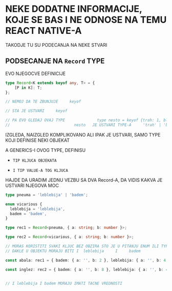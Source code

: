 # NEKE DODATNE INFORMACIJE, KOJE SE BAS I NE ODNOSE NA TEMU REACT NATIVE-A

TAKODJE TU SU PODECANJA NA NEKE STVARI

## PODSECANJE NA `Record` TYPE

EVO NJEGOCVE DEFINICIJE

```ts
type Record<K extends keyof any, T> = {
    [P in K]: T;
};

// NEMOJ DA TE ZBUNJUJE     keyof

// STA JE USTVARI     keyof

// PA EVO GLEDAJ OVAJ TYPE              type nesto = keyof {trah: 1, blah: "48px"}
//                            nesto   JE USTVARI TYPE-A     'trah' | 'blah'

```

IZGLEDA, NAIZGLED KOMPLIKOVANO ALI IPAK JE USTVARI, SAMO TYPE KOJI DEFINISE NEKI OBJEKAT

A GENERICS-I OVOG TYPE, DEFINISU

- `TIP KLJUCA OBJEKATA`

- `I TIP VALUE-A TOG KLJUCA`

HAJDE DA URADIM JEDNU VEZBU SA DVA Record-A, DA VIDIS KAKVA JE USTVARI NJEGOVA MOC

```ts
type pneuma = 'leblebija' | 'badem';

enum vicarious {
  leblebija = 'leblebija',
  badem = 'badem',
}

type rec1 = Record<pneuma, { a: string; b: number }>;

type rec2 = Record<vicarious, { a: string; b: number }>;

// MORAS KORISTITI SVAKI KLJUC BEZ OBZIRA STO JE U PITANJU ENUM ILI TYPE SA |
// DAKLE U OBJEKTU MORAJU BITI I  leblebija     I     badem

const abala: rec1 = { badem: { a: '', b: 2 }, leblebija: { a: '', b: 4 } };

const inglez: rec2 = { badem: { a: '', b: 8 }, leblebija: { a: '', b: 48 } };


// I leblebija I badem MORAJU IMATI TACNE VREDNOSTI   

```
